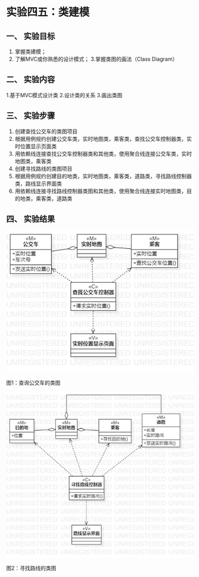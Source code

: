 # 实验四五：类建模

## 一、 实验目标

1. 掌握类建模；
2. 了解MVC或你熟悉的设计模式；
3.掌握类图的画法（Class Diagram）

## 二、 实验内容

1.基于MVC模式设计类
2.设计类的关系
3.画出类图

## 三、 实验步骤

1. 创建查找公交车的类图项目
2. 根据用例规约创建公交车类，实时地图类，乘客类，查找公交车控制器类，实时位置显示页面类
3. 用依赖线连接查找公交车控制器类和其他类，使用聚合线连接公交车类，实时地图类，乘客类
4. 创建寻找路线的类图项目
5. 根据用例规约创建目的地类，实时地图类，乘客类，道路类，寻找路线控制器类，路线显示界面类
6. 用依赖线连接寻找路线控制器类图和其他类，使用聚合线连接实时地图类，目的地类，乘客类，道路类

## 四、 实验结果

![查询公交车的类图](./ClassDiagram1.jpg)  

图1：查询公交车的类图

![寻找路线的类图](./ClassDiagram2.jpg)  

图2：寻找路线的类图
